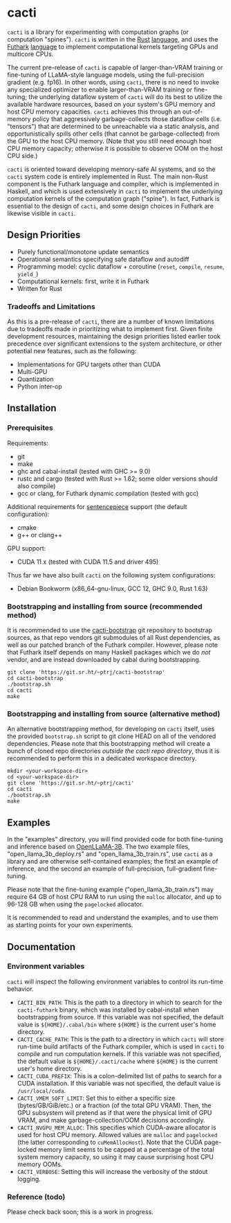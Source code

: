 # cacti

`cacti` is a library for experimenting with computation graphs
(or computation "spines"). `cacti` is written in the
[Rust](https://github.com/rust-lang/rust)
[language](https://rust-lang.org/), and uses the
[Futhark](https://github.com/diku-dk/futhark)
[language](https://futhark-lang.org/) to implement
computational kernels targeting GPUs and multicore CPUs.

The current pre-release of `cacti` is capable of larger-than-VRAM
training or fine-tuning of LLaMA-style language models, using the
full-precision gradient (e.g. fp16). In other words, using `cacti`,
there is no need to invoke any specialized optimizer to enable
larger-than-VRAM training or fine-tuning;
the underlying dataflow system of `cacti` will do its best to
utilize the available hardware resources, based on your system's
GPU memory and host CPU memory capacities.
`cacti` achieves this through an out-of-memory policy that
aggressively garbage-collects those dataflow cells (i.e. "tensors")
that are determined to be unreachable via a static analysis, and
opportunistically spills other cells (that cannot be
garbage-collected) from the GPU to the host CPU memory.
(Note that you still need enough host CPU memory capacity;
otherwise it is possible to observe OOM on the host CPU side.)

`cacti` is oriented toward developing memory-safe AI systems,
and so the `cacti` system code is entirely implemented in Rust.
The main non-Rust component is the Futhark language and compiler,
which is implemented in Haskell, and which is used extensively in
`cacti` to implement the underlying computation kernels of the
computation graph ("spine"). In fact, Futhark is essential to the
design of `cacti`, and some design choices in Futhark are likewise
visible in `cacti`.

## Design Priorities

- Purely functional/monotone update semantics
- Operational semantics specifying safe dataflow and autodiff
- Programming model: cyclic dataflow + coroutine (`reset`, `compile`, `resume`, `yield_`)
- Computational kernels: first, write it in Futhark
- Written for Rust

### Tradeoffs and Limitations

As this is a pre-release of `cacti`, there are a number of known
limitations due to tradeoffs made in prioritizing what to implement
first. Given finite development resources, maintaining the design
priorities listed earlier took precedence over significant extensions
to the system architecture, or other potential new features, such as
the following:

- Implementations for GPU targets other than CUDA
- Multi-GPU
- Quantization
- Python inter-op

## Installation

### Prerequisites

Requirements:

- git
- make
- ghc and cabal-install (tested with GHC >= 9.0)
- rustc and cargo (tested with Rust >= 1.62; some older versions should also compile)
- gcc or clang, for Futhark dynamic compilation (tested with gcc)

Additional requirements for
[sentencepiece](https://github.com/google/sentencepiece)
support (the default configuration):

- cmake
- g++ or clang++

GPU support:

- CUDA 11.x (tested with CUDA 11.5 and driver 495)

Thus far we have also built `cacti` on the following system
configurations:

- Debian Bookworm (x86_64-gnu-linux, GCC 12, GHC 9.0, Rust 1.63)

### Bootstrapping and installing from source (recommended method)

It is recommended to use the
[cacti-bootstrap](https://git.sr.ht/~ptrj/cacti-bootstrap)
git repository to bootstrap sources, as that repo vendors
git submodules of all Rust dependencies, as well as our patched
branch of the Futhark compiler.
However, please note that Futhark itself depends on many
Haskell packages which we do _not_ vendor, and are instead
downloaded by cabal during bootstrapping.

    git clone 'https://git.sr.ht/~ptrj/cacti-bootstrap'
    cd cacti-bootstrap
    ./bootstrap.sh
    cd cacti
    make

### Bootstrapping and installing from source (alternative method)

An alternative bootstrapping method, for developing on `cacti`
itself, uses the provided `bootstrap.sh` script to git clone
HEAD on all of the vendored dependencies.
Please note that this bootstrapping method will create a bunch
of cloned repo directories _outside the cacti repo directory_,
thus it is recommended to perform this in a dedicated workspace
directory.

    mkdir <your-workspace-dir>
    cd <your-workspace-dir>
    git clone 'https://git.sr.ht/~ptrj/cacti'
    cd cacti
    ./bootstrap.sh
    make

## Examples

In the "examples" directory, you will find provided code for
both fine-tuning and inference based on
[OpenLLaMA-3B](https://huggingface.co/openlm-research/open_llama_3b_v2).
The two example files, "open_llama_3b_deploy.rs" and
"open_llama_3b_train.rs", use `cacti` as a library and are
otherwise self-contained examples;
the first an example of inference, and the second an example
of full-precision, full-gradient fine-tuning.

Please note that the fine-tuning example
("open_llama_3b_train.rs") may require 64 GB of host CPU RAM
to run using the `malloc` allocator, and up to 96-128 GB when
using the `pagelocked` allocator.

It is recommended to read and understand the examples, and
to use them as starting points for your own experiments.

## Documentation

### Environment variables

`cacti` will inspect the following environment variables
to control its run-time behavior.

- `CACTI_BIN_PATH`: This is the path to a directory in which
  to search for the `cacti-futhark` binary, which was
  installed by cabal-install when bootstrapping from source.
  If this variable was not specified, the default value is
  `${HOME}/.cabal/bin` where `${HOME}` is the current user's
  home directory.
- `CACTI_CACHE_PATH`: This is the path to a directory in
  which `cacti` will store run-time build artifacts of the
  Futhark compiler, which is used in `cacti` to compile and
  run computation kernels.
  If this variable was not specified, the default value is
  `${HOME}/.cacti/cache` where `${HOME}` is the current
  user's home directory.
- `CACTI_CUDA_PREFIX`: This is a colon-delimited list of
  paths to search for a CUDA installation.
  If this variable was not specified, the default value is
  `/usr/local/cuda`.
- `CACTI_VMEM_SOFT_LIMIT`: Set this to either a specific size
  (bytes/GB/GiB/etc.) or a fraction (of the total GPU VRAM).
  Then, the GPU subsystem will pretend as if that were the
  physical limit of GPU VRAM, and make garbage-collection/OOM
  decisions accordingly.
- `CACTI_NVGPU_MEM_ALLOC`: This specifies which CUDA-aware
  allocator is used for host CPU memory. Allowed values are
  `malloc` and `pagelocked` (the latter corresponding to
  `cuMemAllocHost`).
  Note that the CUDA page-locked memory limit seems to be
  capped at a percentage of the total system memory capacity,
  so using it may cause surprising host CPU memory OOMs.
- `CACTI_VERBOSE`: Setting this will increase the verbosity
  of the stdout logging.

### Reference (todo)

Please check back soon; this is a work in progress.

